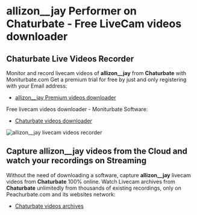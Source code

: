 # allizon__jay Performer on Chaturbate - Free LiveCam videos downloader

## Chaturbate Live Videos Recorder

Monitor and record livecam videos of **allizon__jay** from **Chaturbate** with Moniturbate.com
Get a premium trial for free by just and only registering with your Email address:
* [allizon__jay Premium videos downloader](https://moniturbate.com/request-demo-licence-key.html)

Free livecam videos downloader - Moniturbate Software:
* [Chaturbate videos downloader](https://moniturbate.com/moniturbate-download-software.html)

![allizon__jay livecam videos recorder](https://peachurnet.com/templates/moniturbate-software.png)


## Capture allizon__jay videos from the Cloud and watch your recordings on Streaming

Without the need of downloading a software, capture **allizon__jay** livecam videos from **Chaturbate** 100% online.
Watch Livecam archives from **Chaturbate** unlimitedly from thousands of existing recordings, only on Peachurbate.com and its websites network:
* [Chaturbate videos archives](https://peachurnet.com/)